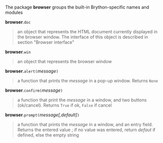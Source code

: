 The package **browser** groups the built-in Brython-specific names and modules

**browser**.`doc`
> an object that represents the HTML document currently displayed in the browser window. The interface of this object is described in section "Browser interface"

**browser**.`win`
> an object that represents the browser window

**browser**.`alert(`_message_`)`
> a function that prints the _message_ in a pop-up window. Returns `None`

**browser**.`confirm(`_message_`)`
> a function that print the _message_ in a window, and two buttons (ok/cancel). Returns `True` if ok, `False` if cancel

**browser**.`prompt(`_message[,default]_`)`
> a function that prints the _message_ in a window, and an entry field. Returns the entered value ; if no value was entered, return _defaut_ if defined, else the empty string

